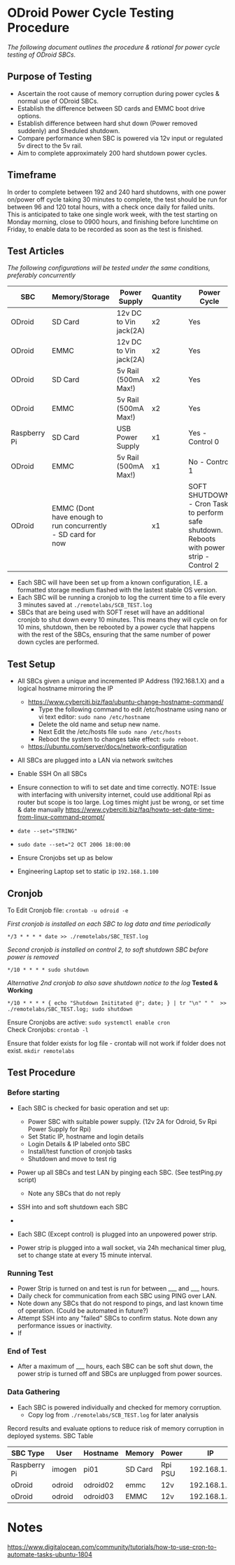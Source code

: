 # ODroid Power Cycle Testing Procedure
_The following document outlines the procedure & rational for power cycle testing of ODroid SBCs._


## Purpose of Testing
 - Ascertain the root cause of memory corruption during power cycles & normal use of ODroid SBCs.
 - Establish the difference between SD cards and EMMC boot drive options.
 - Establish difference between hard shut down (Power removed suddenly) and Sheduled shutdown.
 - Compare performance when SBC is powered via 12v input or regulated 5v direct to the 5v rail.
 - Aim to complete approximately 200 hard shutdown power cycles.
 

## Timeframe
In order to complete between 192 and 240 hard shutdowns, with one power on/power off cycle taking 30 minutes to complete, 
the test should be run for between 96 and 120 total hours, with a check once daily for failed units.
This is anticipated to take one single work week, with the test starting on Monday morning, close to 0900 hours,
and finishing before lunchtime on Friday, to enable data to be recorded as soon as the test is finished.
 

## Test Articles
_The following configurations will be tested under the same conditions, preferably concurrently_

| SBC 			| Memory/Storage    	|Power Supply		| Quantity 	| Power Cycle	| 
|---			|---			|---			|---		|---		|
|ODroid 		| SD Card		| 12v DC to Vin jack(2A)|   x2		| 	Yes	|
|ODroid 		| EMMC			| 12v DC to Vin jack(2A)|   x2		| 	Yes	|
|ODroid 		| SD Card		| 5v Rail (500mA Max!)	|   x2		| 	Yes	|
|ODroid 		| EMMC			| 5v Rail (500mA Max!)	|   x2		| 	Yes	|
|Raspberry Pi	| SD Card			| USB Power Supply		|x1		|Yes - Control 0	|
|ODroid			| EMMC			| 5v Rail (500mA Max!)	|x1	|No - Control 1	|
|ODroid			| EMMC (Dont have enough to run concurrently - SD card for now|        		|x1	|SOFT SHUTDOWN - Cron Task to perform safe shutdown. Reboots with power strip - Control 2 |

- Each SBC will have been set up from a known configuration, I.E. a formatted storage medium flashed with the lastest stable OS version.
- Each SBC will be running a cronjob to log the current time to a file every 3 minutes saved at `./remotelabs/SCB_TEST.log`
- SBCs that are being used with SOFT reset will have an additional cronjob to shut down every 10 minutes. This means they will cycle on for 10 mins, shutdown,
then be rebooted by a power cycle that happens with the rest of the SBCs, ensuring that the same number of power down cycles are performed.

## Test Setup
- All SBCs given a unique and incremented IP Address (192.168.1.X) and a logical hostname mirroring the IP
	- https://www.cyberciti.biz/faq/ubuntu-change-hostname-command/ 
		- Type the following command to edit /etc/hostname using nano or vi text editor: 
			`sudo nano /etc/hostname`
		- Delete the old name and setup new name.
		- Next Edit the /etc/hosts file
			`sudo nano /etc/hosts`
		- Reboot the system to changes take effect: `sudo reboot`.
	- https://ubuntu.com/server/docs/network-configuration	
- All SBCs are plugged into a LAN via network switches
- Enable SSH On all SBCs
- Ensure connection to wifi to set date and time correctly. NOTE: Issue with interfacing with university internet, could use additional Rpi as router but scope is too large. Log times might just be wrong, or set time & date manually https://www.cyberciti.biz/faq/howto-set-date-time-from-linux-command-prompt/
- `date --set="STRING"`
- `sudo date --set="2 OCT 2006 18:00:00`
- Ensure Cronjobs set up as below

- Engineering Laptop set to static ip `192.168.1.100`

## Cronjob
To Edit Cronjob file: 
`crontab -u odroid -e` <br>

_First cronjob is installed on each SBC to log data and time periodically_
```
*/3 * * * * date >> ./remotelabs/SBC_TEST.log
```
_Second cronjob is installed on control 2, to soft shutdown SBC before power is removed_
```
*/10 * * * * sudo shutdown
```
_Alternative 2nd cronjob to also save shutdown notice to the log_ **Tested & Working**
```
*/10 * * * * { echo "Shutdown Inititated @"; date; } | tr "\n" " "  >> ./remotelabs/SBC_TEST.log; sudo shutdown
```

Ensure Cronjobs are active:
`sudo systemctl enable cron` <br>
Check Cronjobs:
`crontab -l` <br>

Ensure that folder exists for log file - crontab will not work if folder does not exist.
`mkdir remotelabs` 

## Test Procedure

### Before starting
- Each SBC is checked for basic operation and set up:
	- Power SBC with suitable power supply. (12v 2A for Odroid, 5v Rpi Power Supply for Rpi)	 
 	- Set Static IP, hostname and login details
	- Login Details & IP labeled onto SBC
	- Install/test function of cronjob tasks
	- Shutdown and move to test rig

- Power up all SBCs and test LAN by pinging each SBC. (See testPing.py script)
	- Note any SBCs that do not reply
- SSH into and soft shutdown each SBC
- 


- Each SBC (Except control) is plugged into an unpowered power strip.

- Power strip is plugged into a wall socket, via 24h mechanical timer plug, set to change state at every 15 minute interval.

### Running Test

- Power Strip is turned on and test is run for between ___ and ___ hours.
- Daily check for communication from each SBC using PING over LAN.
- Note down any SBCs that do not respond to pings, and last known time of operation. (Could be automated in future?)
- Attempt SSH into any "failed" SBCs to confirm status. Note down any performance issues or inactivity.
- If 

### End of Test

- After a maximum of ___ hours, each SBC can be soft shut down, the power strip is turned off and SBCs are unplugged from power sources.

### Data Gathering

- Each SBC is powered individually and checked for memory corruption.
	- Copy log from `./remotelabs/SCB_TEST.log` for later analysis
	
 Record results and evaluate options to reduce risk of memory corruption in deployed systems.
 SBC Table

| SBC Type | User | Hostname | Memory | Power | IP |
|---		|---	|---	|---	|---	|---	|
| Raspberry Pi	| imogen |pi01  | SD Card | Rpi PSU | 192.168.1.1 |
| oDroid	| odroid|odroid02 | emmc| 12v	| 192.168.1.2|
|oDroid		| odroid| odroid03| EMMC | 12v  |192.168.1.3|



# Notes
https://www.digitalocean.com/community/tutorials/how-to-use-cron-to-automate-tasks-ubuntu-1804



